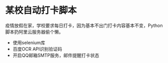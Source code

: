 # 某校自动打卡脚本

疫情放假在家，学校要求每日打卡，因为基本不出门打卡内容基本不变，Python脚本扔阿里云服务器偷个懒。

* 使用selenium库
* 百度OCR API识别验证码
* 开启QQ邮箱SMTP服务，邮件提醒打卡状态
